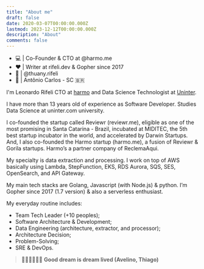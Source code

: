 ```yaml
---
title: "About me"
draft: false
date: 2020-03-07T00:00:00.000Z
lastmod: 2023-12-12T00:00:00.000Z
description: "About"
comments: false
---
```


- 💻 | Co-Founder & CTO at @harmo.me
- ❤️ | Writer at rifeli.dev & Gopher since 2017
- 👰 | @thuany.rifeli
- 📍 | Antônio Carlos - SC 🇧🇷

I'm Leonardo Rifeli CTO at [harmo](https://harmo.me) and Data Science Technologist at [Uninter](https://www.uninter.com/).

I have more than 13 years old of experience as Software Developer. Studies Data Science at uninter.com university.

I co-founded the startup called Reviewr (reviewr.me), eligible as one of the most promising in Santa Catarina - Brazil, incubated at MIDITEC, the 5th best startup incubator in the world, and accelerated by Darwin Startups. And, I also co-founded the Harmo startup (harmo.me), a fusion of Reviewr & Gorila startups. Harmo’s a partner company of ReclemaAqui.

My specialty is data extraction and processing. I work on top of AWS basically using Lambda, StepFunction, EKS, RDS Aurora, SQS, SES, OpenSearch, and API Gateway.

My main tech stacks are Golang, Javascript (with Node.js) & python. I’m Gopher since 2017 (1.7 version) & also a serverless enthusiast.

My everyday routine includes:

* Team Tech Leader (+10 peoples);
* Software Architecture & Development;
* Data Engineering (architecture, extractor, and processor);
* Architecture Decision;
* Problem-Solving;
* SRE & DevOps.

> 🏊‍♂️🚴‍♂️🏃‍♂️ **Good dream is dream lived (Avelino, Thiago)**

